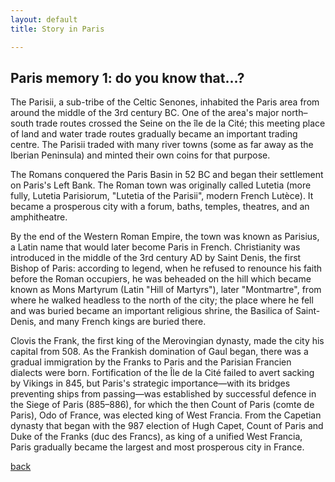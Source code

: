 ```yaml
---
layout: default
title: Story in Paris

---
```


## Paris memory 1: do you know that...?

The Parisii, a sub-tribe of the Celtic Senones, inhabited the Paris area from around the middle of the 3rd century BC. One of the area's major north–south trade routes crossed the Seine on the île de la Cité; this meeting place of land and water trade routes gradually became an important trading centre. The Parisii traded with many river towns (some as far away as the Iberian Peninsula) and minted their own coins for that purpose.

The Romans conquered the Paris Basin in 52 BC and began their settlement on Paris's Left Bank. The Roman town was originally called Lutetia (more fully, Lutetia Parisiorum, "Lutetia of the Parisii", modern French Lutèce). It became a prosperous city with a forum, baths, temples, theatres, and an amphitheatre.

By the end of the Western Roman Empire, the town was known as Parisius, a Latin name that would later become Paris in French. Christianity was introduced in the middle of the 3rd century AD by Saint Denis, the first Bishop of Paris: according to legend, when he refused to renounce his faith before the Roman occupiers, he was beheaded on the hill which became known as Mons Martyrum (Latin "Hill of Martyrs"), later "Montmartre", from where he walked headless to the north of the city; the place where he fell and was buried became an important religious shrine, the Basilica of Saint-Denis, and many French kings are buried there.

Clovis the Frank, the first king of the Merovingian dynasty, made the city his capital from 508. As the Frankish domination of Gaul began, there was a gradual immigration by the Franks to Paris and the Parisian Francien dialects were born. Fortification of the Île de la Cité failed to avert sacking by Vikings in 845, but Paris's strategic importance—with its bridges preventing ships from passing—was established by successful defence in the Siege of Paris (885–886), for which the then Count of Paris (comte de Paris), Odo of France, was elected king of West Francia. From the Capetian dynasty that began with the 987 election of Hugh Capet, Count of Paris and Duke of the Franks (duc des Francs), as king of a unified West Francia, Paris gradually became the largest and most prosperous city in France.

[back](./)
